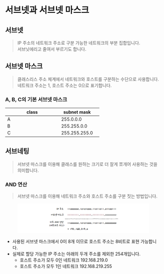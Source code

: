 # 서브넷과 서브넷 마스크

## 서브넷&#x20;

> IP 주소의 네트워크 주소로 구분 가능한 네트워크의 부분 집합입니다. \
> 서브닛에리고 줄여서 부르기도 합니다.&#x20;

## 서브넷 마스크&#x20;

> 클래스리스 주소 체계에서 네트워크와 호스트를 구분하는 수단으로 사용합니다.\
> 네트워크 주소는 1, 호스트 주소는 0으로 표기합니다.&#x20;



### A, B, C의 기본 서브넷 마스크&#x20;

<table><thead><tr><th width="160">class</th><th>subnet mask</th><th data-hidden></th></tr></thead><tbody><tr><td>A</td><td>255.0.0.0</td><td></td></tr><tr><td>B</td><td>255.255.0.0</td><td></td></tr><tr><td>C</td><td>255.255.255.0 </td><td></td></tr></tbody></table>

## 서브네팅&#x20;

> 서브넷 마스크를 이용해 클래스를 원하는 크기로 더 잘게 쪼개어 사용하는 것을 의미합니다.&#x20;

### AND 연산&#x20;

> 서브넷 마스크를 이용해 네트워크 주소와 호스트 주소를 구분 짓는 방법입니다.&#x20;

<figure><img src="../../../../.gitbook/assets/image (3) (1) (1).png" alt=""><figcaption></figcaption></figure>

* 사용된 서브넷 마스크에서 0이 8개 이므로 호스트 주소는 8비트로 표현 가능합니다.&#x20;
* 실제로 할당 가능한 IP 주소는 아래의 두개 주소를 제외한 254개입니다.&#x20;
  * 호스트 주소가 모두 0인 네트워크 192.168.219.0&#x20;
  * 호스트 주소가 모두 1인 네트워크 192.168.219.255&#x20;

